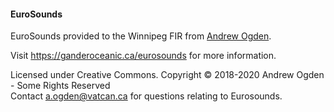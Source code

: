 #### EuroSounds

EuroSounds provided to the Winnipeg FIR from [Andrew Ogden](https://github.com/aogden41).

Visit https://ganderoceanic.ca/eurosounds for more information.

Licensed under Creative Commons. Copyright ©️ 2018-2020 Andrew Ogden - Some Rights Reserved<br>
Contact a.ogden@vatcan.ca for questions relating to Eurosounds.

